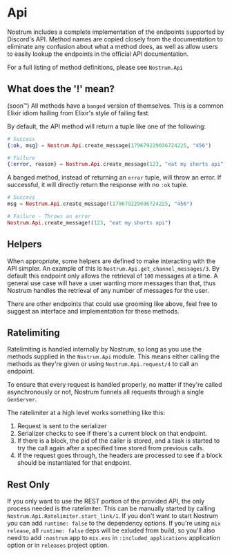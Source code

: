 # Api
Nostrum includes a complete implementation of the endpoints supported by Discord's
API. Method names are copied closely from the documentation to eliminate any
confusion about what a method does, as well as allow users to easily lookup the
endpoints in the official API documentation.

For a full listing of method definitions, please see `Nostrum.Api`

## What does the '!' mean?
(soon™) All methods have a `banged` version of themselves. This is a common Elixir
idiom hailing from Elixir's style of failing fast.

By default, the API method will return a tuple like one of the following:
```elixir
# Success
{:ok, msg} = Nostrum.Api.create_message(179679229036724225, "456")

# Failure
{:error, reason} = Nostrum.Api.create_message(123, "eat my shorts api")
```

A banged method, instead of returning an `error` tuple, will throw an error.
If successful, it will directly return the response with no `:ok` tuple.
```elixir
# Success
msg = Nostrum.Api.create_message!(179679229036724225, "456")

# Failure - Throws an error
Nostrum.Api.create_message!(123, "eat my shorts api")
```

## Helpers
When appropriate, some helpers are defined to make interacting with the API simpler.
An example of this is `Nostrum.Api.get_channel_messages/3`. By default this endpoint
only allows the retrieval of `100` messages at a time. A general use case will
have a user wanting more messages than that, thus Nostrum handles the retrieval
of any number of messages for the user.

There are other endpoints that could use grooming like above, feel free to suggest
an interface and implementation for these methods.

## Ratelimiting
Ratelimiting is handled internally by Nostrum, so long as you use the methods
supplied in the `Nostrum.Api` module. This means either calling the methods as
they're given or using `Nostrum.Api.request/4` to call an endpoint.

To ensure that every request is handled properly, no matter if they're called
asynchronously or not, Nostrum funnels all requests through a single `GenServer`.

The ratelimiter at a high level works something like this:

 1. Request is sent to the serializer
 2. Serializer checks to see if there's a current block on that endpoint.
  1. If there is a block, the pid of the caller is stored, and a task is started
  to try the call again after a specified time stored from previous calls.
 3. If the request goes through, the headers are processed to see if a block
 should be instantiated for that endpoint.

## Rest Only
If you only want to use the REST portion of the provided API, the only process
needed is the ratelimiter. This can be manually started by calling
`Nostrum.Api.Ratelimiter.start_link/1`. 
If you don't want to start Nostrum you can add `runtime: false` to the dependency
options. If you're using `mix release`, all `runtime: false` deps will be exluded
from build, so you'll also need to add `:nostrum` app to `mix.exs`
in `:included_applications` application option or in `releases` project option.
